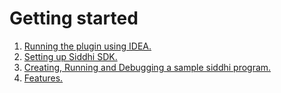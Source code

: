 # Getting started

1. [Running the plugin using IDEA.](running-the-plugin)
2. [Setting up Siddhi SDK.](setting-up-siddhi-sdk)
3. [Creating, Running and Debugging a sample siddhi program.](sample-program)
4. [Features.](features)
